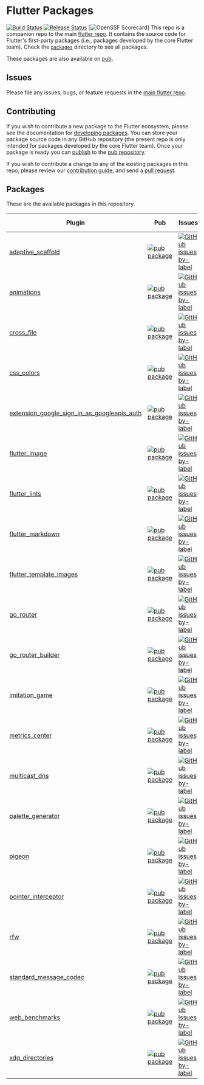 # Flutter Packages

[![Build Status](https://api.cirrus-ci.com/github/flutter/packages.svg)](https://cirrus-ci.com/github/flutter/packages/main)
[![Release Status](https://github.com/flutter/packages/actions/workflows/release.yml/badge.svg)](https://github.com/flutter/packages/actions/workflows/release.yml)
[![OpenSSF Scorecard](https://api.securityscorecards.dev/projects/github.com/flutter/packages/badge)]
This repo is a companion repo to the main [flutter repo](
https://github.com/flutter/flutter). It contains the source code for Flutter's
first-party packages (i.e., packages developed by the core Flutter team).
Check the [`packages`](./packages) directory to see all packages.

These packages are also available on [pub](https://pub.dartlang.org/flutter/packages).

## Issues

Please file any issues, bugs, or feature requests in the [main flutter
repo](https://github.com/flutter/flutter/issues/new).

## Contributing

If you wish to contribute a new package to the Flutter ecosystem, please
see the documentation for [developing packages](https://flutter.io/developing-packages/). You can store
your package source code in any GitHub repository (the present repo is only
intended for packages developed by the core Flutter team). Once your package
is ready you can [publish](https://flutter.io/developing-packages/#publish)
to the [pub repository](https://pub.dartlang.org/).

If you wish to contribute a change to any of the existing packages in this repo,
please review our [contribution guide](https://github.com/flutter/packages/blob/main/CONTRIBUTING.md),
and send a [pull request](https://github.com/flutter/packages/pulls).

## Packages

These are the available packages in this repository.

| Plugin | Pub | Issues | Pull requests |
|--------|-----|--------|---------------|
| [adaptive_scaffold](./packages/adaptive_scaffold/) | [![pub package](https://img.shields.io/pub/v/adaptive_scaffold.svg)](https://pub.dev/packages/adaptive_scaffold) | [![GitHub issues by-label](https://img.shields.io/github/issues/flutter/flutter/p:%20adaptive_scaffold?label=)](https://github.com/flutter/flutter/labels/p%3A%20adaptive_scaffold) | [![GitHub pull requests by-label](https://img.shields.io/github/issues-pr/flutter/packages/p:%20adaptive_scaffold?label=)](https://github.com/flutter/packages/labels/p%3A%20adaptive_scaffold) |
| [animations](./packages/animations/) | [![pub package](https://img.shields.io/pub/v/animations.svg)](https://pub.dev/packages/animations) | [![GitHub issues by-label](https://img.shields.io/github/issues/flutter/flutter/p:%20animations?label=)](https://github.com/flutter/flutter/labels/p%3A%20animations) | [![GitHub pull requests by-label](https://img.shields.io/github/issues-pr/flutter/packages/p:%20animations?label=)](https://github.com/flutter/packages/labels/p%3A%20animations) |
| [cross_file](./packages/cross_file/) | [![pub package](https://img.shields.io/pub/v/cross_file.svg)](https://pub.dev/packages/cross_file) | [![GitHub issues by-label](https://img.shields.io/github/issues/flutter/flutter/p:%20cross_file?label=)](https://github.com/flutter/flutter/labels/p%3A%20cross_file) | [![GitHub pull requests by-label](https://img.shields.io/github/issues-pr/flutter/packages/p:%20cross_file?label=)](https://github.com/flutter/packages/labels/p%3A%20cross_file) |
| [css\_colors](./packages/css_colors/) | [![pub package](https://img.shields.io/pub/v/css_colors.svg)](https://pub.dev/packages/css_colors) | [![GitHub issues by-label](https://img.shields.io/github/issues/flutter/flutter/p:%20css_colors?label=)](https://github.com/flutter/flutter/labels/p%3A%20css_colors) | [![GitHub pull requests by-label](https://img.shields.io/github/issues-pr/flutter/packages/p:%20css_colors?label=)](https://github.com/flutter/packages/labels/p%3A%20css_colors) |
| [extension\_google\_sign\_in\_as\_googleapis\_auth](./packages/extension_google_sign_in_as_googleapis_auth/) | [![pub package](https://img.shields.io/pub/v/extension_google_sign_in_as_googleapis_auth.svg)](https://pub.dev/packages/extension_google_sign_in_as_googleapis_auth) | [![GitHub issues by-label](https://img.shields.io/github/issues/flutter/flutter/p:%20extension_google_sign_in_as_googleapis_auth?label=)](https://github.com/flutter/flutter/labels/p%3A%20extension_google_sign_in_as_googleapis_auth) | [![GitHub pull requests by-label](https://img.shields.io/github/issues-pr/flutter/packages/p:%20extension_google_sign_in_as_googleapis_auth?label=)](https://github.com/flutter/packages/labels/p%3A%20extension_google_sign_in_as_googleapis_auth) |
| [flutter\_image](./packages/flutter_image/) | [![pub package](https://img.shields.io/pub/v/flutter_image.svg)](https://pub.dev/packages/flutter_image) | [![GitHub issues by-label](https://img.shields.io/github/issues/flutter/flutter/p:%20flutter_image?label=)](https://github.com/flutter/flutter/labels/p%3A%20flutter_image) | [![GitHub pull requests by-label](https://img.shields.io/github/issues-pr/flutter/packages/p:%20flutter_image?label=)](https://github.com/flutter/packages/labels/p%3A%20flutter_image) |
| [flutter\_lints](./packages/flutter_lints/) | [![pub package](https://img.shields.io/pub/v/flutter_lints.svg)](https://pub.dev/packages/flutter_lints) | [![GitHub issues by-label](https://img.shields.io/github/issues/flutter/flutter/p:%20flutter_lints?label=)](https://github.com/flutter/flutter/labels/p%3A%20flutter_lints) | [![GitHub pull requests by-label](https://img.shields.io/github/issues-pr/flutter/packages/p:%20flutter_lints?label=)](https://github.com/flutter/packages/labels/p%3A%20flutter_lints) |
| [flutter\_markdown](./packages/flutter_markdown/) | [![pub package](https://img.shields.io/pub/v/flutter_markdown.svg)](https://pub.dev/packages/flutter_markdown) | [![GitHub issues by-label](https://img.shields.io/github/issues/flutter/flutter/p:%20flutter_markdown?label=)](https://github.com/flutter/flutter/labels/p%3A%20flutter_markdown) | [![GitHub pull requests by-label](https://img.shields.io/github/issues-pr/flutter/packages/p:%20flutter_markdown?label=)](https://github.com/flutter/packages/labels/p%3A%20flutter_markdown) |
| [flutter_template_images](./packages/flutter_template_images/) | [![pub package](https://img.shields.io/pub/v/flutter_template_images.svg)](https://pub.dev/packages/flutter_template_images) | [![GitHub issues by-label](https://img.shields.io/github/issues/flutter/flutter/p:%20flutter_template_images?label=)](https://github.com/flutter/flutter/labels/p%3A%20flutter_template_images) | [![GitHub pull requests by-label](https://img.shields.io/github/issues-pr/flutter/packages/p:%20flutter_template_images?label=)](https://github.com/flutter/packages/labels/p%3A%20flutter_template_images) |
| [go\_router](./packages/go_router/) | [![pub package](https://img.shields.io/pub/v/go_router.svg)](https://pub.dev/packages/go_router) | [![GitHub issues by-label](https://img.shields.io/github/issues/flutter/flutter/p:%20go_router?label=)](https://github.com/flutter/flutter/labels/p%3A%20go_router) | [![GitHub pull requests by-label](https://img.shields.io/github/issues-pr/flutter/packages/p:%20go_router?label=)](https://github.com/flutter/packages/labels/p%3A%20go_router) |
| [go\_router\_builder](./packages/go_router_builder/) | [![pub package](https://img.shields.io/pub/v/go_router_builder.svg)](https://pub.dev/packages/go_router_builder) | [![GitHub issues by-label](https://img.shields.io/github/issues/flutter/flutter/p:%20go_router_builder?label=)](https://github.com/flutter/flutter/labels/p%3A%20go_router_builder) | [![GitHub pull requests by-label](https://img.shields.io/github/issues-pr/flutter/packages/p:%20go_router_builder?label=)](https://github.com/flutter/packages/labels/p%3A%20go_router_builder) |
| [imitation_game](./packages/imitation_game/) | [![pub package](https://img.shields.io/pub/v/imitation_game.svg)](https://pub.dev/packages/imitation_game) | [![GitHub issues by-label](https://img.shields.io/github/issues/flutter/flutter/p:%20imitation_game?label=)](https://github.com/flutter/flutter/labels/p%3A%20imitation_game) | [![GitHub pull requests by-label](https://img.shields.io/github/issues-pr/flutter/packages/p:%20imitation_game?label=)](https://github.com/flutter/packages/labels/p%3A%20imitation_game) |
| [metrics_center](./packages/metrics_center/) | [![pub package](https://img.shields.io/pub/v/metrics_center.svg)](https://pub.dev/packages/metrics_center) | [![GitHub issues by-label](https://img.shields.io/github/issues/flutter/flutter/p:%20metrics_center?label=)](https://github.com/flutter/flutter/labels/p%3A%20metrics_center) | [![GitHub pull requests by-label](https://img.shields.io/github/issues-pr/flutter/packages/p:%20metrics_center?label=)](https://github.com/flutter/packages/labels/p%3A%20metrics_center) |
| [multicast\_dns](./packages/multicast_dns/) | [![pub package](https://img.shields.io/pub/v/multicast_dns.svg)](https://pub.dev/packages/multicast_dns) | [![GitHub issues by-label](https://img.shields.io/github/issues/flutter/flutter/p:%20multicast_dns?label=)](https://github.com/flutter/flutter/labels/p%3A%20multicast_dns) | [![GitHub pull requests by-label](https://img.shields.io/github/issues-pr/flutter/packages/p:%20multicast_dns?label=)](https://github.com/flutter/packages/labels/p%3A%20multicast_dns) |
| [palette\_generator](./packages/palette_generator/) | [![pub package](https://img.shields.io/pub/v/palette_generator.svg)](https://pub.dartlang.org/packages/palette_generator) | [![GitHub issues by-label](https://img.shields.io/github/issues/flutter/flutter/p:%20palette_generator?label=)](https://github.com/flutter/flutter/labels/p%3A%20palette_generator) | [![GitHub pull requests by-label](https://img.shields.io/github/issues-pr/flutter/packages/p:%20palette_generator?label=)](https://github.com/flutter/packages/labels/p%3A%20palette_generator) |
| [pigeon](./packages/pigeon/) | [![pub package](https://img.shields.io/pub/v/pigeon.svg)](https://pub.dev/packages/pigeon) | [![GitHub issues by-label](https://img.shields.io/github/issues/flutter/flutter/pigeon?label=)](https://github.com/flutter/flutter/labels/pigeon) | [![GitHub pull requests by-label](https://img.shields.io/github/issues-pr/flutter/packages/p:%20pigeon?label=)](https://github.com/flutter/packages/labels/p%3A%20pigeon) |
| [pointer\_interceptor](./packages/pointer_interceptor/) | [![pub package](https://img.shields.io/pub/v/pointer_interceptor.svg)](https://pub.dev/packages/pointer_interceptor) | [![GitHub issues by-label](https://img.shields.io/github/issues/flutter/flutter/p:%20pointer_interceptor?label=)](https://github.com/flutter/flutter/labels/p%3A%20pointer_interceptor) | [![GitHub pull requests by-label](https://img.shields.io/github/issues-pr/flutter/packages/p:%20pointer_interceptor?label=)](https://github.com/flutter/packages/labels/p%3A%20pointer_interceptor) |
| [rfw](./packages/rfw/) | [![pub package](https://img.shields.io/pub/v/rfw.svg)](https://pub.dev/packages/rfw) | [![GitHub issues by-label](https://img.shields.io/github/issues/flutter/flutter/p:%20rfw?label=)](https://github.com/flutter/flutter/labels/p%3A%20rfw) | [![GitHub pull requests by-label](https://img.shields.io/github/issues-pr/flutter/packages/p:%20rfw?label=)](https://github.com/flutter/packages/labels/p%3A%20rfw) |
| [standard_message_codec](./packages/standard_message_codec/) | [![pub package](https://img.shields.io/pub/v/standard_message_codec.svg)](https://pub.dev/packages/standard_message_codec) | [![GitHub issues by-label](https://img.shields.io/github/issues/flutter/flutter/p:%20standard_message_codec?label=)](https://github.com/flutter/flutter/labels/p%3A%20standard_message_codec) | [![GitHub pull requests by-label](https://img.shields.io/github/issues-pr/flutter/packages/p:%20standard_message_codec?label=)](https://github.com/flutter/packages/labels/p%3A%20standard_message_codec) |
| [web_benchmarks](./packages/web_benchmarks/) | [![pub package](https://img.shields.io/pub/v/web_benchmarks.svg)](https://pub.dev/packages/web_benchmarks) | [![GitHub issues by-label](https://img.shields.io/github/issues/flutter/flutter/p:%20web_benchmarks?label=)](https://github.com/flutter/flutter/labels/p%3A%20web_benchmarks) | [![GitHub pull requests by-label](https://img.shields.io/github/issues-pr/flutter/packages/p:%20web_benchmarks?label=)](https://github.com/flutter/packages/labels/p%3A%20web_benchmarks) |
| [xdg\_directories](./packages/xdg_directories/) | [![pub package](https://img.shields.io/pub/v/xdg_directories.svg)](https://pub.dev/packages/xdg_directories) | [![GitHub issues by-label](https://img.shields.io/github/issues/flutter/flutter/p:%20xdg_directories?label=)](https://github.com/flutter/flutter/labels/p%3A%20xdg_directories) | [![GitHub pull requests by-label](https://img.shields.io/github/issues-pr/flutter/packages/p:%20xdg_directories?label=)](https://github.com/flutter/packages/labels/p%3A%20xdg_directories) |
